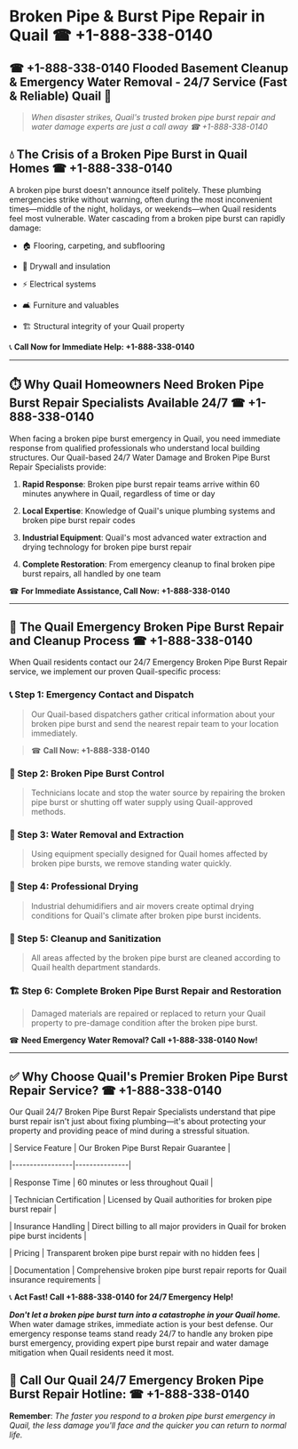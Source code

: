 # Broken Pipe & Burst Pipe Repair in Quail ☎ +1-888-338-0140  
## ☎ +1-888-338-0140 Flooded Basement Cleanup & Emergency Water Removal - 24/7 Service (Fast & Reliable) Quail 🚨  

> *When disaster strikes, Quail's trusted broken pipe burst repair and water damage experts are just a call away ☎ +1-888-338-0140*  

## 💧 The Crisis of a Broken Pipe Burst in Quail Homes ☎ +1-888-338-0140  

A broken pipe burst doesn't announce itself politely. These plumbing emergencies strike without warning, often during the most inconvenient times—middle of the night, holidays, or weekends—when Quail residents feel most vulnerable. Water cascading from a broken pipe burst can rapidly damage:  

* 🏠 Flooring, carpeting, and subflooring  
* 🧱 Drywall and insulation  
* ⚡ Electrical systems  
* 🛋️ Furniture and valuables  
* 🏗️ Structural integrity of your Quail property  

📞 **Call Now for Immediate Help: +1-888-338-0140**  

---  

## ⏱️ Why Quail Homeowners Need Broken Pipe Burst Repair Specialists Available 24/7 ☎ +1-888-338-0140  

When facing a broken pipe burst emergency in Quail, you need immediate response from qualified professionals who understand local building structures. Our Quail-based 24/7 Water Damage and Broken Pipe Burst Repair Specialists provide:  

1. **Rapid Response**: Broken pipe burst repair teams arrive within 60 minutes anywhere in Quail, regardless of time or day  
2. **Local Expertise**: Knowledge of Quail's unique plumbing systems and broken pipe burst repair codes  
3. **Industrial Equipment**: Quail's most advanced water extraction and drying technology for broken pipe burst repair  
4. **Complete Restoration**: From emergency cleanup to final broken pipe burst repairs, all handled by one team  

☎ **For Immediate Assistance, Call Now: +1-888-338-0140**  

---  

## 🔧 The Quail Emergency Broken Pipe Burst Repair and Cleanup Process ☎ +1-888-338-0140  

When Quail residents contact our 24/7 Emergency Broken Pipe Burst Repair service, we implement our proven Quail-specific process:  

### 📞 Step 1: Emergency Contact and Dispatch  
> Our Quail-based dispatchers gather critical information about your broken pipe burst and send the nearest repair team to your location immediately.  
> ☎ **Call Now: +1-888-338-0140**  

### 🚿 Step 2: Broken Pipe Burst Control  
> Technicians locate and stop the water source by repairing the broken pipe burst or shutting off water supply using Quail-approved methods.  

### 🌊 Step 3: Water Removal and Extraction  
> Using equipment specially designed for Quail homes affected by broken pipe bursts, we remove standing water quickly.  

### 💨 Step 4: Professional Drying  
> Industrial dehumidifiers and air movers create optimal drying conditions for Quail's climate after broken pipe burst incidents.  

### 🧼 Step 5: Cleanup and Sanitization  
> All areas affected by the broken pipe burst are cleaned according to Quail health department standards.  

### 🏗️ Step 6: Complete Broken Pipe Burst Repair and Restoration  
> Damaged materials are repaired or replaced to return your Quail property to pre-damage condition after the broken pipe burst.  

☎ **Need Emergency Water Removal? Call +1-888-338-0140 Now!**  

---  

## ✅ Why Choose Quail's Premier Broken Pipe Burst Repair Service? ☎ +1-888-338-0140  

Our Quail 24/7 Broken Pipe Burst Repair Specialists understand that pipe burst repair isn't just about fixing plumbing—it's about protecting your property and providing peace of mind during a stressful situation.  

| Service Feature | Our Broken Pipe Burst Repair Guarantee |  
|-----------------|---------------|  
| Response Time | 60 minutes or less throughout Quail |  
| Technician Certification | Licensed by Quail authorities for broken pipe burst repair |  
| Insurance Handling | Direct billing to all major providers in Quail for broken pipe burst incidents |  
| Pricing | Transparent broken pipe burst repair with no hidden fees |  
| Documentation | Comprehensive broken pipe burst repair reports for Quail insurance requirements |  

📞 **Act Fast! Call +1-888-338-0140 for 24/7 Emergency Help!**  

***Don't let a broken pipe burst turn into a catastrophe in your Quail home.*** When water damage strikes, immediate action is your best defense. Our emergency response teams stand ready 24/7 to handle any broken pipe burst emergency, providing expert pipe burst repair and water damage mitigation when Quail residents need it most.  

## 📱 Call Our Quail 24/7 Emergency Broken Pipe Burst Repair Hotline: ☎ +1-888-338-0140  

**Remember**: *The faster you respond to a broken pipe burst emergency in Quail, the less damage you'll face and the quicker you can return to normal life.*